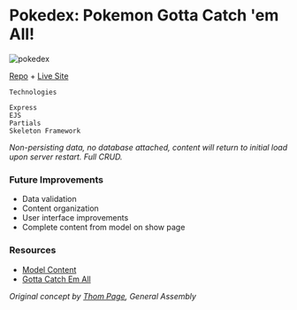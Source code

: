# Pokedex: Pokemon Gotta Catch 'em All!

![pokedex](https://i.imgur.com/Qo6i5Xh.png)

[Repo](https://github.com/cwithac/pokedex) + [Live Site](https://pokemon-catchemall.herokuapp.com/)

```
Technologies

Express
EJS
Partials
Skeleton Framework

```

_Non-persisting data, no database attached, content will return to initial load upon server restart. Full CRUD._

### Future Improvements

- Data validation
- Content organization
- User interface improvements
- Complete content from model on show page

### Resources

- [Model Content](https://pokemondb.net/pokedex)
- [Gotta Catch Em All](https://en.wikipedia.org/wiki/Gotta_Catch_%27Em_All)

_Original concept by [Thom Page](https://github.com/singular000), General Assembly_

